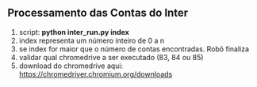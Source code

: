 ## Processamento das Contas do Inter

1. script: **python inter_run.py index**
2. index representa um número inteiro de 0 a n
3. se index for maior que o número de contas encontradas. Robô finaliza
4. validar qual chromedrive a ser executado (83, 84 ou 85)
5. download do chromedrive aqui: https://chromedriver.chromium.org/downloads